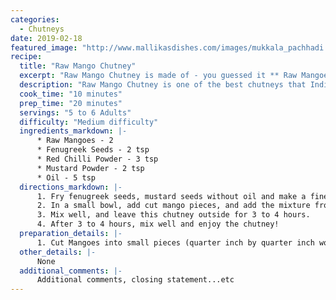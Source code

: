 ```yaml
--- 
categories: 
  - Chutneys
date: 2019-02-18
featured_image: "http://www.mallikasdishes.com/images/mukkala_pachhadi.jpg"
recipe:
  title: "Raw Mango Chutney"
  excerpt: "Raw Mango Chutney is made of - you guessed it ** Raw Mangoes!** "
  description: "Raw Mango Chutney is one of the best chutneys that Indians love for sure! When you go to any Indian grocery store, you will see rows and rows of different flavors of Mango pickles, and chutneys. Is is extremely easy to make traditional Mango chutney that lasts upto a month when refrigerated."
  cook_time: "10 minutes"
  prep_time: "20 minutes"
  servings: "5 to 6 Adults"
  difficulty: "Medium difficulty"
  ingredients_markdown: |-
      * Raw Mangoes - 2
      * Fenugreek Seeds - 2 tsp
      * Red Chilli Powder - 3 tsp 
      * Mustard Powder - 2 tsp
      * Oil - 5 tsp
  directions_markdown: |-
      1. Fry fenugreek seeds, mustard seeds without oil and make a fine powder by grinding it.
      2. In a small bowl, add cut mango pieces, and add the mixture from step 1, add oil and salt to the mixture.
      3. Mix well, and leave this chutney outside for 3 to 4 hours.
      4. After 3 to 4 hours, mix well and enjoy the chutney!
  preparation_details: |-
      1. Cut Mangoes into small pieces (quarter inch by quarter inch would be ideal). Do not peal the raw mango - the peel adds texture!
  other_details: |-
      None
  additional_comments: |-
      Additional comments, closing statement...etc
---
```

